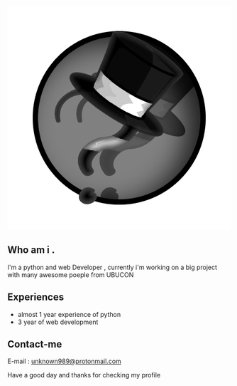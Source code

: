 ![Algorithm schema](./images/logo.png)
## Who am i .
I'm a python and web Developer , currently i'm working on a big project with many awesome poeple from UBUCON

## Experiences
* almost 1 year experience of python
* 3 year of web development

## Contact-me

E-mail : unknown989@protonmail.com


Have a good day and thanks for checking my profile
